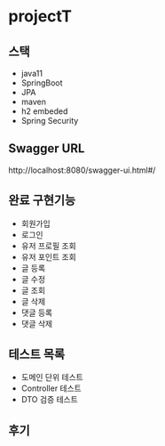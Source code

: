# projectT

## 스택
- java11
- SpringBoot
- JPA
- maven
- h2 embeded
- Spring Security

## Swagger URL
http://localhost:8080/swagger-ui.html#/

## 완료 구현기능
- 회원가입
- 로그인
- 유저 프로필 조회
- 유저 포인트 조회
- 글 등록
- 글 수정
- 글 조회
- 글 삭제
- 댓글 등록
- 댓글 삭제

## 테스트 목록
- 도메인 단위 테스트
- Controller 테스트
- DTO 검증 테스트

## 후기
